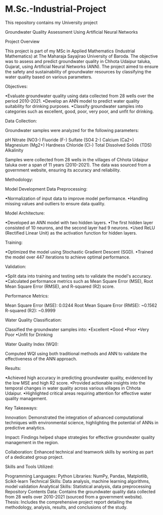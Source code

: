 # M.Sc.-Industrial-Project
This repository contains my  University project


Groundwater Quality Assessment Using Artificial Neural Networks

Project Overview

This project is part of my MSc in Applied Mathematics (Industrial Mathematics) at The Maharaja Sayajirao University of Baroda. The objective was to assess and predict groundwater quality in Chhota Udaipur taluka, Gujarat, using Artificial Neural Networks (ANN). The project aimed to ensure the safety and sustainability of groundwater resources by classifying the water quality based on various parameters.

Objectives:

•Evaluate groundwater quality using data collected from 28 wells over the period 2010-2021.
•Develop an ANN model to predict water quality suitability for drinking purposes.
•Classify groundwater samples into categories such as excellent, good, poor, very poor, and unfit for drinking.

Data Collection:

Groundwater samples were analyzed for the following parameters:

pH
Nitrate (NO3-)
Fluoride (F-)
Sulfate (SO4 2-)
Calcium (Ca2+)
Magnesium (Mg2+)
Hardness
Chloride (Cl-)
Total Dissolved Solids (TDS)
Alkalinity

Samples were collected from 28 wells in the villages of Chhota Udaipur taluka over a span of 11 years (2010-2021). The data was sourced from a government website, ensuring its accuracy and reliability.

Methodology:

Model Development
Data Preprocessing:

•Normalization of input data to improve model performance.
•Handling missing values and outliers to ensure data quality.

Model Architecture:

•Developed an ANN model with two hidden layers.
•The first hidden layer consisted of 10 neurons, and the second layer had 9 neurons.
•Used ReLU (Rectified Linear Unit) as the activation function for hidden layers.

Training:

•Optimized the model using Stochastic Gradient Descent (SGD).
•Trained the model over 447 iterations to achieve optimal performance.

Validation:

•Split data into training and testing sets to validate the model's accuracy.
•Calculated performance metrics such as Mean Square Error (MSE), Root Mean Square Error (RMSE), and R-squared (R2) score.

Performance Metrics:

Mean Square Error (MSE): 0.0244
Root Mean Square Error (RMSE): ~0.1562
R-squared (R2): ~0.9999

Water Quality Classification:

Classified the groundwater samples into:
•Excellent
•Good
•Poor
•Very Poor
•Unfit for Drinking

Water Quality Index (WQI):

Computed WQI using both traditional methods and ANN to validate the effectiveness of the ANN approach.

Results:

•Achieved high accuracy in predicting groundwater quality, evidenced by the low MSE and high R2 score.
•Provided actionable insights into the temporal changes in water quality across various villages in Chhota Udaipur.
•Highlighted critical areas requiring attention for effective water quality management.

Key Takeaways:

Innovation: Demonstrated the integration of advanced computational techniques with environmental science, highlighting the potential of ANNs in predictive analytics.

Impact: Findings helped shape strategies for effective groundwater quality management in the region.

Collaboration: Enhanced technical and teamwork skills by working as part of a dedicated group project.

Skills and Tools Utilized:

Programming Languages: Python
Libraries: NumPy, Pandas, Matplotlib, Scikit-learn
Technical Skills: Data analysis, machine learning algorithms, model validation
Analytical Skills: Statistical analysis, data preprocessing
Repository Contents
Data: Contains the groundwater quality data collected from 28 wells over 2010-2021 (sourced from a government website).
Thesis: Includes the comprehensive project report detailing the methodology, analysis, results, and conclusions of the study.
